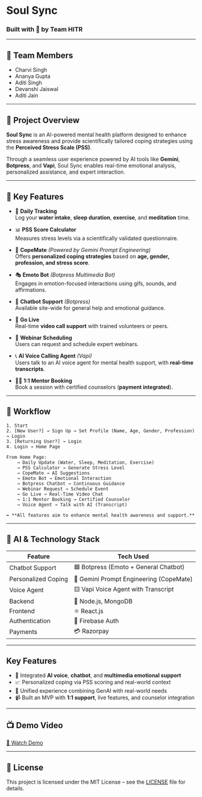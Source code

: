 # Soul Sync 
### Built with 💙 by Team HITR

---

## 👥 Team Members

- Charvi Singh
- Ananya Gupta
- Aditi Singh
- Devanshi Jaiswal
- Aditi Jain
  

---

## 🎯 Project Overview

**Soul Sync** is an AI-powered mental health platform designed to enhance stress awareness and provide scientifically tailored coping strategies using the **Perceived Stress Scale (PSS)**. 

Through a seamless user experience powered by AI tools like **Gemini**, **Botpress**, and **Vapi**, Soul Sync enables real-time emotional analysis, personalized assistance, and expert interaction.

---

## 🌟 Key Features

- 🧘 **Daily Tracking**  
  Log your **water intake**, **sleep duration**, **exercise**, and **meditation** time.

- 📊 **PSS Score Calculator**  
  Measures stress levels via a scientifically validated questionnaire.

- 🤖 **CopeMate** *(Powered by Gemini Prompt Engineering)*  
  Offers **personalized coping strategies** based on **age, gender, profession, and stress score**.

- 🎭 **Emoto Bot** *(Botpress Multimedia Bot)*  
  Engages in emotion-focused interactions using gifs, sounds, and affirmations.

- 💬 **Chatbot Support** *(Botpress)*  
  Available site-wide for general help and emotional guidance.

- 🎥 **Go Live**  
  Real-time **video call support** with trained volunteers or peers.

- 📅 **Webinar Scheduling**  
  Users can request and schedule expert webinars.

- 📞 **AI Voice Calling Agent** *(Vapi)*  
  Users talk to an AI voice agent for mental health support, with **real-time transcripts**.

- 🧑‍⚕️ **1:1 Mentor Booking**  
  Book a session with certified counselors (**payment integrated**).

---

## 🔄 Workflow

```text
1. Start
2. [New User?] → Sign Up → Set Profile (Name, Age, Gender, Profession) → Login
3. [Returning User?] → Login
4. Login → Home Page

From Home Page:
    → Daily Update (Water, Sleep, Meditation, Exercise)
    → PSS Calculator → Generate Stress Level
    → CopeMate → AI Suggestions
    → Emoto Bot → Emotional Interaction
    → Botpress Chatbot → Continuous Guidance
    → Webinar Request → Schedule Event
    → Go Live → Real-Time Video Chat
    → 1:1 Mentor Booking → Certified Counselor
    → Voice Agent → Talk with AI (Transcript)

➡️ **All features aim to enhance mental health awareness and support.**
```

---

## 🧠 AI & Technology Stack

| Feature              | Tech Used                              |
|----------------------|----------------------------------------|
| Chatbot Support      | 🟦 Botpress (Emoto + General Chatbot)   |
| Personalized Coping  | 🔷 Gemini Prompt Engineering (CopeMate) |
| Voice Agent          | 🟨 Vapi Voice Agent with Transcript      |
| Backend              | 🔧 Node.js, MongoDB                     |
| Frontend             | ⚛️ React.js                            |
| Authentication       | 🔐 Firebase Auth                        |
| Payments             | 💳 Razorpay                             |

---

## Key Features
- 🧠 Integrated **AI voice**, **chatbot**, and **multimedia emotional support**
- 📈 Personalized coping via PSS scoring and real-world context
- 🔗 Unified experience combining GenAI with real-world needs
- 📹 Built an MVP with **1:1 support**, live features, and counselor integration

---

## 📺 Demo Video

[🔗 Watch Demo](https://youtu.be/4NR3KjbkEhg?si=mDW0ilsIF1sdW8SJ)

---

## 📝 License

This project is licensed under the MIT License – see the [LICENSE](LICENSE) file for details.

